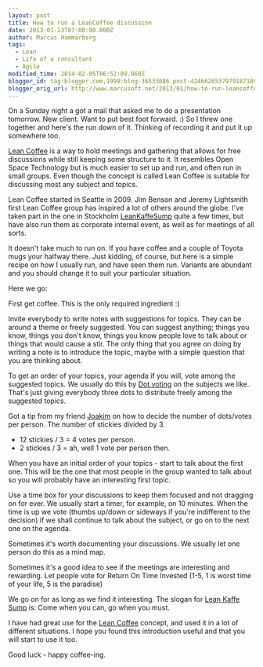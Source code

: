 ```yaml
---
layout: post
title: How to run a LeanCoffee discussion
date: 2013-01-23T07:00:00.000Z
author: Marcus Hammarberg
tags:
  - Lean
  - Life of a consultant
  - Agile
modified_time: 2014-02-05T06:52:09.860Z
blogger_id: tag:blogger.com,1999:blog-36533086.post-4246626537979187189'
blogger_orig_url: http://www.marcusoft.net/2013/01/how-to-run-leancoffee-discussion.html
---
```


On a Sunday night a got a mail that asked me to do a presentation tomorrow. New client. Want to put best foot forward. :) So I threw one together and here's the run down of it. Thinking of recording it and put it up somewhere too.

[Lean Coffee](http://leancoffee.org/) is a way to hold meetings and gathering that allows for free discussions while still keeping some structure to it. It resembles Open Space Technology but is much easier to set up and run, and often run in small groups. Even though the concept is called Lean Coffee is suitable for discussing most any subject and topics.

Lean Coffee started in Seattle in 2009. Jim Benson and Jeremy Lightsmith first Lean Coffee group has inspired a lot of others around the globe. I've taken part in the one in Stockholm [LeanKaffeSump](http://sumpanleancoffee.wordpress.com/) quite a few times, but have also run them as corporate internal event, as well as for meetings of all sorts.

It doesn't take much to run on. If you have coffee and a couple of Toyota mugs your halfway there.
Just kidding, of course, but here is a simple recipe on how I usually run, and have seen them run. Variants are abundant and you should change it to suit your particular situation.

Here we go:

First get coffee. This is the only required ingredient :)

Invite everybody to write notes with suggestions for topics. They can be around a theme or freely suggested. You can suggest anything; things you know, things you don't know, things you know people love to talk about or things that would cause a stir. The only thing that you agree on doing by writing a note is to introduce the topic, maybe with a simple question that you are thinking about.

To get an order of your topics, your agenda if you will, vote among the suggested topics. We usually do this by [Dot voting](http://martinfowler.com/bliki/DotVoting.html) on the subjects we like. That's just giving everybody three dots to distribute freely among the suggested topics.

Got a tip from my friend [Joakim](http://joakimsunden.com/) on how to decide the number of dots/votes per person. The number of stickies divided by 3.

- 12 stickies / 3 = 4 votes per person.
- 2 stickies / 3 = ah, well 1 vote per person then.

When you have an initial order of your topics - start to talk about the first one. This will be the one that most people in the group wanted to talk about so you will probably have an interesting first topic.

Use a time box for your discussions to keep them focused and not dragging on for ever. We usually start a timer, for example, on 10 minutes. When the time is up we vote (thumbs up/down or sideways if you're indifferent to the decision) if we shall continue to talk about the subject, or go on to the next one on the agenda.

Sometimes it's worth documenting your discussions. We usually let one person do this as a mind map.

Sometimes it's a good idea to see if the meetings are interesting and rewarding. Let people vote for Return On Time Invested (1-5, 1 is worst time of your life, 5 is the paradise)

We go on for as long as we find it interesting. The slogan for [Lean Kaffe Sump](http://twitter.com/@LeanKaffeSump) is: Come when you can, go when you must.

I have had great use for the [Lean Coffee](http://www.leancoffee.org/) concept, and used it in a lot of different situations. I hope you found this introduction useful and that you will start to use it too.

Good luck - happy coffee-ing.

